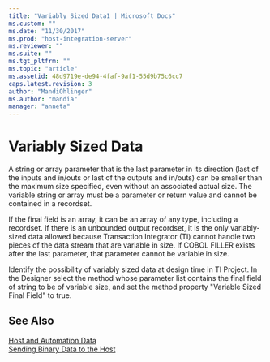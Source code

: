 ```yaml
---
title: "Variably Sized Data1 | Microsoft Docs"
ms.custom: ""
ms.date: "11/30/2017"
ms.prod: "host-integration-server"
ms.reviewer: ""
ms.suite: ""
ms.tgt_pltfrm: ""
ms.topic: "article"
ms.assetid: 48d9719e-de94-4faf-9af1-55d9b75c6cc7
caps.latest.revision: 3
author: "MandiOhlinger"
ms.author: "mandia"
manager: "anneta"
---
```

# Variably Sized Data
A string or array parameter that is the last parameter in its direction (last of the inputs and in/outs or last of the outputs and in/outs) can be smaller than the maximum size specified, even without an associated actual size. The variable string or array must be a parameter or return value and cannot be contained in a recordset.  
  
 If the final field is an array, it can be an array of any type, including a recordset. If there is an unbounded output recordset, it is the only variably-sized data allowed because Transaction Integrator (TI) cannot handle two pieces of the data stream that are variable in size. If COBOL FILLER exists after the last parameter, that parameter cannot be variable in size.  
  
 Identify the possibility of variably sized data at design time in TI Project. In the Designer select the method whose parameter list contains the final field of string to be of variable size, and set the method property "Variable Sized Final Field" to true.  
  
## See Also  
 [Host and Automation Data](../core/host-and-automation-data1.md)   
 [Sending Binary Data to the Host](../core/sending-binary-data-to-the-host2.md)